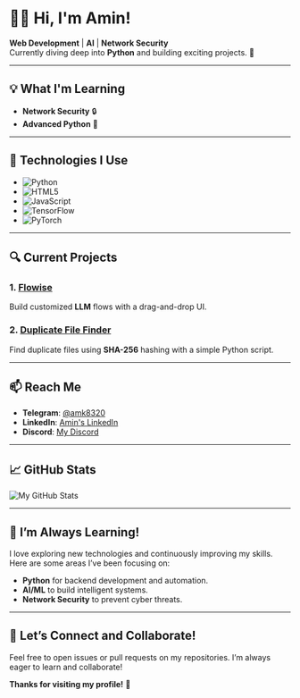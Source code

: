 # 👨‍💻 **Hi, I'm Amin!**

**Web Development** | **AI** | **Network Security**  
Currently diving deep into **Python** and building exciting projects. 🚀

---

## 💡 **What I'm Learning**
- **Network Security** 🔒
- **Advanced Python** 🐍

---

## 🔧 **Technologies I Use**

- ![Python](https://img.shields.io/badge/Python-3776AB?style=for-the-badge&logo=python&logoColor=white)  
- ![HTML5](https://img.shields.io/badge/HTML5-E34F26?style=for-the-badge&logo=html5&logoColor=white)  
- ![JavaScript](https://img.shields.io/badge/JavaScript-F7DF1E?style=for-the-badge&logo=javascript&logoColor=black)  
- ![TensorFlow](https://img.shields.io/badge/TensorFlow-FF6F00?style=for-the-badge&logo=tensorflow&logoColor=white)  
- ![PyTorch](https://img.shields.io/badge/PyTorch-EE4C2C?style=for-the-badge&logo=pytorch&logoColor=white)  

---

## 🔍 **Current Projects**
### 1. **[Flowise](https://github.com/MRAmin0/Flowise)**  
Build customized **LLM** flows with a drag-and-drop UI.

### 2. **[Duplicate File Finder](https://github.com/MRAmin0/Duplicate-File-Finder)**  
Find duplicate files using **SHA-256** hashing with a simple Python script.

---

## 📫 **Reach Me**

- **Telegram**: [@amk8320](https://t.me/amk8320)
- **LinkedIn**: [Amin's LinkedIn](https://www.linkedin.com/in/amin-monajati/)
- **Discord**: [My Discord](https://discordapp.com/users/872238492401434624)

---

## 📈 **GitHub Stats**

![My GitHub Stats](https://github-readme-stats.vercel.app/api?username=MRAmin0&show_icons=true&hide_title=true&hide=prs&count_private=true&theme=radical)

---

## 🌱 **I’m Always Learning!**

I love exploring new technologies and continuously improving my skills. Here are some areas I’ve been focusing on:

- **Python** for backend development and automation.
- **AI/ML** to build intelligent systems.
- **Network Security** to prevent cyber threats.

---

## 💬 **Let’s Connect and Collaborate!**

Feel free to open issues or pull requests on my repositories. I’m always eager to learn and collaborate!

**Thanks for visiting my profile!** 🚀  
